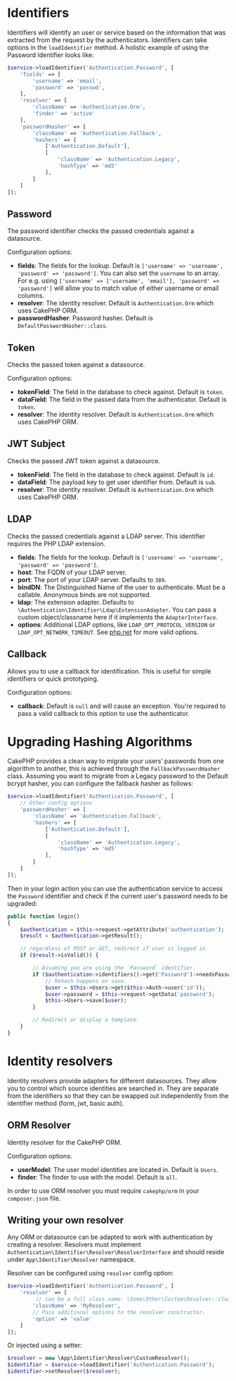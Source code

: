 # Identifiers

Identifiers will identify an user or service based on the information that was extracted from the request by the authenticators. Identifiers can take options in the `loadIdentifier` method. A holistic example of using the Password Identifier looks like:

```php
$service->loadIdentifier('Authentication.Password', [
    'fields' => [
        'username' => 'email',
        'password' => 'passwd',
    ],
    'resolver' => [
        'className' => 'Authentication.Orm',
        'finder' => 'active'
    ],
    'passwordHasher' => [
        'className' => 'Authentication.Fallback',
        'hashers' => [
            ['Authentication.Default'],
            [
                'className' => 'Authentication.Legacy',
                'hashType' => 'md5'
            ],
        ]
    ]
]);
```

## Password

The password identifier checks the passed credentials against a datasource.

Configuration options:

* **fields**: The fields for the lookup. Default is `['username' => 'username', 'password' => 'password']`.
  You can also set the `username` to an array. For e.g. using
  `['username' => ['username', 'email'], 'password' => 'password']` will allow
  you to match value of either username or email columns.
* **resolver**: The identity resolver. Default is `Authentication.Orm` which uses CakePHP ORM.
* **passwordHasher**: Password hasher. Default is `DefaultPasswordHasher::class`.

## Token

Checks the passed token against a datasource.

Configuration options:

* **tokenField**: The field in the database to check against. Default is `token`.
* **dataField**: The field in the passed data from the authenticator. Default is `token`.
* **resolver**: The identity resolver. Default is `Authentication.Orm` which uses CakePHP ORM.

## JWT Subject

Checks the passed JWT token against a datasource.

* **tokenField**: The field in the database to check against. Default is `id`.
* **dataField**: The payload key to get user identifier from. Default is `sub`.
* **resolver**: The identity resolver. Default is `Authentication.Orm` which uses CakePHP ORM.

## LDAP

Checks the passed credentials against a LDAP server. This identifier requires the PHP LDAP extension.

* **fields**: The fields for the lookup. Default is `['username' => 'username', 'password' => 'password']`.
* **host**: The FQDN of your LDAP server.
* **port**: The port of your LDAP server. Defaults to `389`.
* **bindDN**: The Distinguished Name of the user to authenticate. Must be a callable. Anonymous binds are not supported.
* **ldap**: The extension adapter. Defaults to `\Authentication\Identifier\Ldap\ExtensionAdapter`.
  You can pass a custom object/classname here if it implements the `AdapterInterface`.
* **options**: Additional LDAP options, like `LDAP_OPT_PROTOCOL_VERSION` or `LDAP_OPT_NETWORK_TIMEOUT`.
  See [php.net](http://php.net/manual/en/function.ldap-set-option.php) for more valid options.

## Callback

Allows you to use a callback for identification. This is useful for simple identifiers or quick prototyping.

Configuration options:

* **callback**: Default is `null` and will cause an exception. You're required to pass a valid callback to this option to use the authenticator.

# Upgrading Hashing Algorithms

CakePHP provides a clean way to migrate your users’ passwords from one algorithm
to another, this is achieved through the `FallbackPasswordHasher` class.
Assuming you want to migrate from a Legacy password to the Default bcrypt
hasher, you can configure the fallback hasher as follows:

```php
$service->loadIdentifier('Authentication.Password', [
    // Other config options
    'passwordHasher' => [
        'className' => 'Authentication.Fallback',
        'hashers' => [
            ['Authentication.Default'],
            [
                'className' => 'Authentication.Legacy',
                'hashType' => 'md5'
            ],
        ]
    ]
]);
```

Then in your login action you can use the authentication service to access the
`Password` identifier and check if the current user's password needs to be
upgraded:

```php
public function login()
{
    $authentication = $this->request->getAttribute('authentication');
    $result = $authentication->getResult();

    // regardless of POST or GET, redirect if user is logged in
    if ($result->isValid()) {

        // Assuming you are using the `Password` identifier.
        if ($authentication->identifiers()->get('Password')->needsPasswordRehash()) {
            // Rehash happens on save.
            $user = $this->Users->get($this->Auth->user('id'));
            $user->password = $this->request->getData('password');
            $this->Users->save($user);
        }

        // Redirect or display a template.
    }
}
```

# Identity resolvers

Identity resolvers provide adapters for different datasources. They allow
you to control which source identities are searched in. They are separate from
the identifiers so that they can be swapped out independently from the
identifier method (form, jwt, basic auth).

## ORM Resolver

Identity resolver for the CakePHP ORM.

Configuration options:

* **userModel**: The user model identities are located in. Default is `Users`.
* **finder**: The finder to use with the model. Default is `all`.

In order to use ORM resolver you must require `cakephp/orm` in your `composer.json` file.

## Writing your own resolver

Any ORM or datasource can be adapted to work with authentication by creating
a resolver.  Resolvers must implement
`Authentication\Identifier\Resolver\ResolverInterface` and should reside under
`App\Identifier\Resolver` namespace.

Resolver can be configured using `resolver` config option:

```php
$service->loadIdentifier('Authentication.Password', [
    'resolver' => [
         // can be a full class name: \Some\Other\Custom\Resolver::class
        'className' => 'MyResolver',
        // Pass additional options to the resolver constructor.
        'option' => 'value'
    ]
]);
```

Or injected using a setter:

```php
$resolver = new \App\Identifier\Resolver\CustomResolver();
$identifier = $service->loadIdentifier('Authentication.Password');
$identifier->setResolver($resolver);
```
